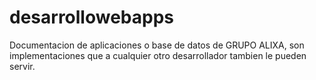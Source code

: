 # desarrollowebapps
Documentacion de aplicaciones o base de datos de GRUPO ALIXA, son implementaciones que a cualquier otro desarrollador tambien le pueden servir. 
